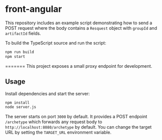 # front-angular


This repository includes an example script demonstrating how to send a POST request where the body contains a `Resquest` object with `groupId` and `artifactId` fields.

To build the TypeScript source and run the script:

```bash
npm run build
npm start
```
=======
This project exposes a small proxy endpoint for development.

## Usage

Install dependencies and start the server:

```bash
npm install
node server.js
```

The server starts on port `3000` by default. It provides a POST endpoint
`/archetype` which forwards any request body to
`http://localhost:8080/archetype` by default. You can change the target
URL by setting the `TARGET_URL` environment variable.

